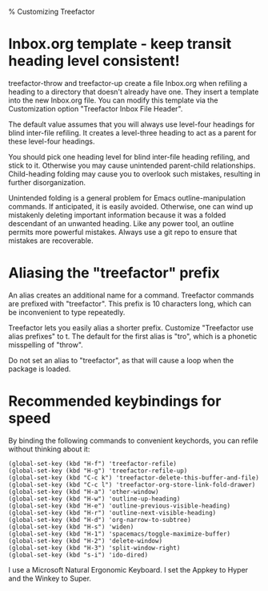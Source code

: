 % Customizing Treefactor

Inbox.org template - keep transit heading level consistent!
====

treefactor-throw and treefactor-up create a file Inbox.org when refiling a heading to a directory that doesn't already have one. They insert a template into the new Inbox.org file. You can modify this template via the Customization option "Treefactor Inbox File Header".

The default value assumes that you will always use level-four headings for blind inter-file refiling. It creates a level-three heading to act as a parent for these level-four headings.

You should pick one heading level for blind inter-file heading refiling, and stick to it. Otherwise you may cause unintended parent-child relationships. Child-heading folding may cause you to overlook such mistakes, resulting in further disorganization.

Unintended folding is a general problem for Emacs outline-manipulation commands. If anticipated, it is easily avoided. Otherwise, one can wind up mistakenly deleting important information because it was a folded descendant of an unwanted heading. Like any power tool, an outline permits more powerful mistakes. Always use a git repo to ensure that mistakes are recoverable. 

Aliasing the "treefactor" prefix
===

An alias creates an additional name for a command. Treefactor commands are prefixed with "treefactor". This prefix is 10 characters long, which can be inconvenient to type repeatedly.

Treefactor lets you easily alias a shorter prefix. Customize "Treefactor use alias prefixes" to t. The default for the first alias is "tro", which is a phonetic misspelling of "throw".

Do not set an alias to "treefactor", as that will cause a loop when the package is loaded.

Recommended keybindings for speed
====

By binding the following commands to convenient keychords, you can refile without thinking about it:

~~~
(global-set-key (kbd "H-f") 'treefactor-refile)
(global-set-key (kbd "H-g") 'treefactor-refile-up)
(global-set-key (kbd "C-c k") 'treefactor-delete-this-buffer-and-file)
(global-set-key (kbd "C-c l") 'treefactor-org-store-link-fold-drawer)
(global-set-key (kbd "H-a") 'other-window)
(global-set-key (kbd "H-w") 'outline-up-heading)
(global-set-key (kbd "H-e") 'outline-previous-visible-heading)
(global-set-key (kbd "H-r") 'outline-next-visible-heading)
(global-set-key (kbd "H-d") 'org-narrow-to-subtree)
(global-set-key (kbd "H-s") 'widen)
(global-set-key (kbd "H-1") 'spacemacs/toggle-maximize-buffer)
(global-set-key (kbd "H-2") 'delete-window)
(global-set-key (kbd "H-3") 'split-window-right)
(global-set-key (kbd "s-i") 'ido-dired)
~~~

I use a Microsoft Natural Ergonomic Keyboard. I set the Appkey to Hyper and the Winkey to Super.
